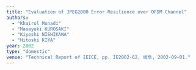 ```yaml
---
title: "Evaluation of JPEG2000 Error Resilience over OFDM Channel"
authors:
  - "Khairul Munadi"
  - "Masayuki KUROSAKI"
  - "Kiyoshi NISHIKAWA"
  - "Hitoshi KIYA"
year: 2002
type: "domestic"
venue: "Technical Report of IEICE, pp. IE2002-62, 岐阜, 2002-09-01."
---
```

